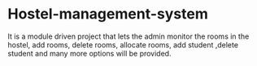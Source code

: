 # Hostel-management-system
It is a module driven project that lets the admin monitor the rooms in the hostel, add rooms, delete rooms, allocate rooms, add student  ,delete student and many more options will be provided.
